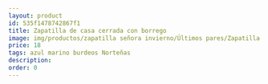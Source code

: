 ```yaml
---
layout: product
id: 535f1478742867f1
title: Zapatilla de casa cerrada con borrego
image: img/productos/zapatilla señora invierno/Últimos pares/Zapatilla de casa cerrada con borrego=18=azul marino burdeos Norteñas.webp
price: 18
tags: azul marino burdeos Norteñas
description: 
order: 0
---
```

